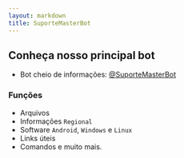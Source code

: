 ```yaml
---
layout: markdown
title: SuporteMasterBot
---
```


## Conheça nosso principal bot


* Bot cheio de informações: [@SuporteMasterBot](https://t.me/SuporteMasterBot)

### Funções

* Arquivos 
* Informações `Regional`
* Software `Android`, `Windows` e `Linux`
* Links úteis  
* Comandos e muito mais. 


